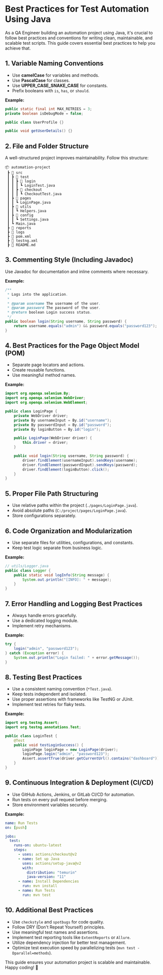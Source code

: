 # Best Practices for Test Automation Using Java

As a QA Engineer building an automation project using Java, it's crucial to follow best practices and conventions for writing clean, maintainable, and scalable test scripts. This guide covers essential best practices to help you achieve that.

## 1. Variable Naming Conventions

- Use **camelCase** for variables and methods.
- Use **PascalCase** for classes.
- Use **UPPER_CASE_SNAKE_CASE** for constants.
- Prefix booleans with `is`, `has`, or `should`.

**Example:**

```java
public static final int MAX_RETRIES = 3;
private boolean isDebugMode = false;

public class UserProfile {}

public void getUserDetails() {}
```

## 2. File and Folder Structure

A well-structured project improves maintainability. Follow this structure:

```
📦 automation-project
 ┣ 📂 src
 ┃ ┣ 📂 test
 ┃ ┃ ┣ 📂 login
 ┃ ┃ ┃ ┗ LoginTest.java
 ┃ ┃ ┣ 📂 checkout
 ┃ ┃ ┃ ┗ CheckoutTest.java
 ┃ ┣ 📂 pages
 ┃ ┃ ┗ LoginPage.java
 ┃ ┣ 📂 utils
 ┃ ┃ ┗ Helpers.java
 ┃ ┣ 📂 config
 ┃ ┃ ┗ Settings.java
 ┃ ┗ Main.java
 ┣ 📂 reports
 ┣ 📂 logs
 ┣ 📜 pom.xml
 ┣ 📜 testng.xml
 ┣ 📜 README.md
```

## 3. Commenting Style (Including Javadoc)

Use Javadoc for documentation and inline comments where necessary.

**Example:**

```java
/**
 * Logs into the application.
 *
 * @param username The username of the user.
 * @param password The password of the user.
 * @return boolean Login success status.
 */
public boolean login(String username, String password) {
    return username.equals("admin") && password.equals("password123");
}
```

## 4. Best Practices for the Page Object Model (POM)

- Separate page locators and actions.
- Create reusable functions.
- Use meaningful method names.

**Example:**

```java
import org.openqa.selenium.By;
import org.openqa.selenium.WebDriver;
import org.openqa.selenium.WebElement;

public class LoginPage {
    private WebDriver driver;
    private By usernameInput = By.id("username");
    private By passwordInput = By.id("password");
    private By loginButton = By.id("login");

    public LoginPage(WebDriver driver) {
        this.driver = driver;
    }

    public void login(String username, String password) {
        driver.findElement(usernameInput).sendKeys(username);
        driver.findElement(passwordInput).sendKeys(password);
        driver.findElement(loginButton).click();
    }
}
```

## 5. Proper File Path Structuring

- Use relative paths within the project (`./pages/LoginPage.java`).
- Avoid absolute paths (`C:/project/pages/LoginPage.java`).
- Store configurations separately.

## 6. Code Organization and Modularization

- Use separate files for utilities, configurations, and constants.
- Keep test logic separate from business logic.

**Example:**

```java
// utils/Logger.java
public class Logger {
    public static void logInfo(String message) {
        System.out.println("[INFO]: " + message);
    }
}
```

## 7. Error Handling and Logging Best Practices

- Always handle errors gracefully.
- Use a dedicated logging module.
- Implement retry mechanisms.

**Example:**

```java
try {
    login("admin", "password123");
} catch (Exception error) {
    System.out.println("Login failed: " + error.getMessage());
}
```

## 8. Testing Best Practices

- Use a consistent naming convention (`*Test.java`).
- Keep tests independent and isolated.
- Use proper assertions with frameworks like TestNG or JUnit.
- Implement test retries for flaky tests.

**Example:**

```java
import org.testng.Assert;
import org.testng.annotations.Test;

public class LoginTest {
    @Test
    public void testLoginSuccess() {
        LoginPage loginPage = new LoginPage(driver);
        loginPage.login("admin", "password123");
        Assert.assertTrue(driver.getCurrentUrl().contains("dashboard"));
    }
}
```

## 9. Continuous Integration & Deployment (CI/CD)

- Use GitHub Actions, Jenkins, or GitLab CI/CD for automation.
- Run tests on every pull request before merging.
- Store environment variables securely.

**Example:**

```yaml
name: Run Tests
on: [push]

jobs:
  test:
    runs-on: ubuntu-latest
    steps:
      - uses: actions/checkout@v2
      - name: Set up Java
        uses: actions/setup-java@v2
        with:
          distribution: "temurin"
          java-version: "11"
      - name: Install Dependencies
        run: mvn install
      - name: Run Tests
        run: mvn test
```

## 10. Additional Best Practices

- Use `checkstyle` and `spotbugs` for code quality.
- Follow DRY (Don't Repeat Yourself) principles.
- Use meaningful test names and assertions.
- Implement test reporting tools like `ExtentReports` or `Allure`.
- Utilize dependency injection for better test management.
- Optimize test execution speed by parallelizing tests (`mvn test -Dparallel=methods`).

This guide ensures your automation project is scalable and maintainable. Happy coding! 🚀
